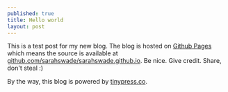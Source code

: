 ```yaml
---
published: true
title: Hello world
layout: post
---
```

This is a test post for my new blog. The blog is hosted on [Github Pages](http://pages.github.com/) which means the source is available at [github.com/sarahswade/sarahswade.github.io](http://github.com/sarahswade/sarahswade.github.io). Be nice. Give credit. Share, don't steal :)

By the way, this blog is powered by [tinypress.co](https://tinypress.co).